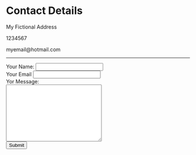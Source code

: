 <!DOCTYPE html>
<html lang="en" dir="ltr">

<head>
  <meta charset="utf-8">
  <title>Contact Me</title>
</head>

<body>
  <h1>Contact Details</h1>
  <p>My Fictional Address</p>
  <p>1234567</p>
  <p>myemail@hotmail.com</p>
  <hr>
  <form class="" action="mailto:@badboy007_481@hotmail.com" method="post"enctype="text/plain">
    <label>Your Name:</label>
    <input type="text" name="YourName" value=""><br>
    <label>Your Email</label>
    <input type="Email" name="yourEmail" value=""><br>
    <label>Yor Message:</label><br>
    <textarea name="name" rows="10" cols="30"></textarea><br>
    <input type="submit" name="yourMessage">
  </form>
</body>
</html>
